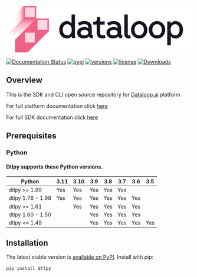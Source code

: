 ![logo.svg](docs%2F_static%2Flogo.svg) 

[![Documentation Status](https://readthedocs.org/projects/dtlpy/badge/?version=latest)](https://sdk-docs.dataloop.ai/en/latest/?badge=latest)
[![pypi](https://img.shields.io/pypi/v/dtlpy.svg)](https://pypi.org/project/dtlpy/)
[![versions](https://img.shields.io/pypi/pyversions/dtlpy.svg)](https://github.com/dataloop-ai/dtlpy)
[![license](https://img.shields.io/github/license/dataloop-ai/dtlpy.svg)](https://github.com/dataloop-ai/dtlpy/blob/master/LICENSE)
[![Downloads](https://static.pepy.tech/personalized-badge/dtlpy?period=total&units=international_system&left_color=grey&right_color=green&left_text=Downloads)](https://pepy.tech/project/dtlpy)

## **Overview**
This is the SDK and CLI open source repository for [Dataloop.ai](https://dataloop.ai/) platform

For full platform documentation click [here](https://dataloop.ai/docs)

For full SDK documentation click [here](https://console.dataloop.ai/sdk-docs/latest)

## **Prerequisites**

### Python

#### Dtlpy supports these Python versions.

| Python            | 3.11 | 3.10 | 3.9 | 3.8 | 3.7 | 3.6 | 3.5 |
|-------------------|------|------|-----|-----|-----|-----|-----|
| dtlpy >= 1.99     | Yes  | Yes  | Yes | Yes | Yes |     |     |
| dtlpy 1.76 - 1.98 | Yes  | Yes  | Yes | Yes | Yes | Yes |     |
| dtlpy >= 1.61     |      | Yes  | Yes | Yes | Yes | Yes |     |
| dtlpy 1.60 - 1.50 |      |      | Yes | Yes | Yes | Yes |     |
| dtlpy <= 1.49     |      |      | Yes | Yes | Yes | Yes | Yes |           


## **Installation**

The latest stable version is [available on PyPI](https://pypi.org/project/dtlpy/). Install with pip:

```code
pip install dtlpy
```